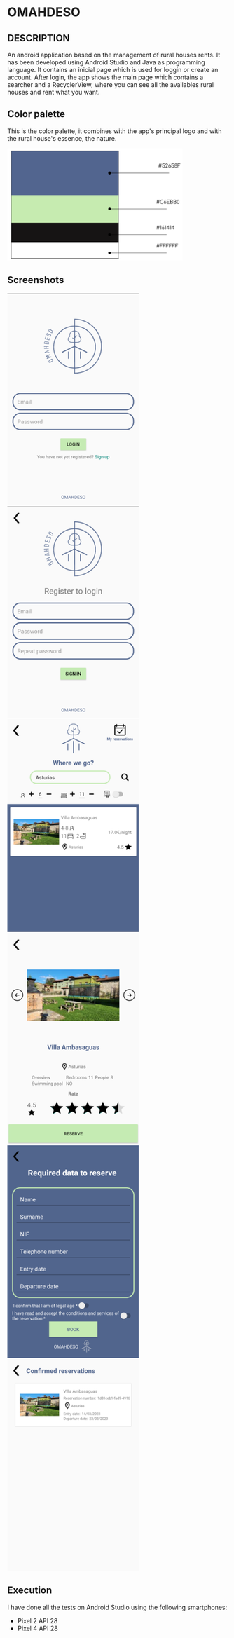 # OMAHDESO

## DESCRIPTION
An android application based on the management of rural houses rents. It has been developed using Android Studio and Java as programming language.
It contains an inicial page which is used for loggin or create an account. After login, the app shows the main page which contains a searcher and a RecyclerView, where you can see all the availables rural houses and rent what you want.

## Color palette

This is the color palette, it combines with the app's principal logo and with the rural house's essence, the nature.

<img src=/Screenshots/Colors.png alt="Color Palette" width="400"/>

## Screenshots

<img src=/Screenshots/IMG1.png width="300"/> <img src=/Screenshots/IMG2.png width="300"/>
<img src=/Screenshots/IMG3.png width="300"/> <img src=/Screenshots/IMG4.png width="300"/>
<img src=/Screenshots/IMG5.png width="300"/> <img src=/Screenshots/IMG6.png width="300"/>

## Execution

I have done all the tests on Android Studio using the following smartphones:
- Pixel 2 API 28
- Pixel 4 API 28
